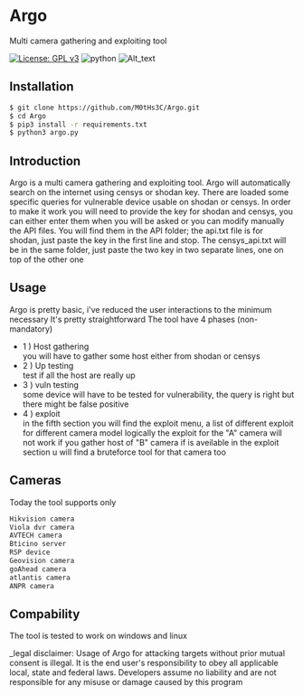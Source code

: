 # Argo
Multi camera gathering and exploiting tool


[![License: GPL v3](https://img.shields.io/badge/License-GPLv3-blue.svg)](https://www.gnu.org/licenses/gpl-3.0) ![python](https://img.shields.io/badge/python-3.7-green.svg)
![Alt_text](https://github.com/M0tHs3C/Argo/blob/master/fotoArgo/Annotazione%202019-09-25%20185154.png?raw=true "Title")
## Installation
```bash
$ git clone https://github.com/M0tHs3C/Argo.git
$ cd Argo
$ pip3 install -r requirements.txt
$ python3 argo.py
```
## Introduction
Argo is a multi camera gathering and exploiting tool.
Argo will automatically search on the internet using censys or shodan key.
There are loaded some specific queries for vulnerable device usable on shodan or censys.
In order to make it work you will need to provide the key for shodan and censys, you can either enter them when you will be asked or you can modify manually the API files.
You will find them in the API folder; the api.txt file is for shodan, just paste the key in the first line and stop.
The censys_api.txt will be in the same folder, just paste the two key in two separate lines, one on top of the other one
## Usage
Argo is pretty basic, i've reduced the user interactions to the minimum necessary
It's pretty straightforward
The tool have 4 phases (non-mandatory)
* 1 ) Host gathering<br/>
    you will have to gather some host either from shodan or censys
* 2 ) Up testing<br/>
    test if all the host are really up
* 3 ) vuln testing<br/>
    some device will have to be tested for vulnerability, the query is right but there might be false positive
* 4 ) exploit<br/>
   in the fifth section you will find the exploit menu, a list of different exploit for different camera model
   logically the exploit for the "A" camera will not work if you gather host of "B" camera
   if is aveilable in the exploit section u will find a bruteforce tool for that camera too
## Cameras
Today the tool supports only
```bash
Hikvision camera
Viola dvr camera
AVTECH camera
Bticino server
RSP device
Geovision camera
goAhead camera
atlantis camera
ANPR camera
```
## Compability
The tool is tested to work on windows and linux



_legal disclaimer: Usage of Argo for attacking targets without prior mutual consent is illegal. It is the end user's responsibility to obey all applicable local, state and federal laws. Developers assume no liability and are not responsible for any misuse or damage caused by this program

